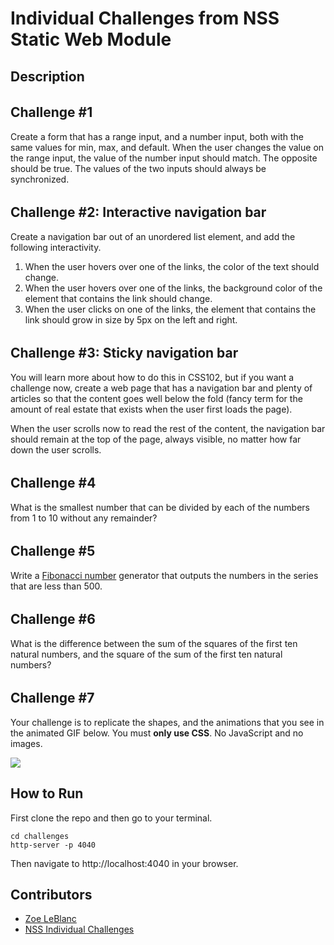 # Individual Challenges from NSS Static Web Module

## Description
###### <a id="challenge-1"></a>
## Challenge \#1 <a id="challenge-1"></a>

Create a form that has a range input, and a number input, both with the same values for min, max, and default. When the user changes the value on the range input, the value of the number input should match. The opposite should be true. The values of the two inputs should always be synchronized.

######  <a id="challenge-2"></a>
## Challenge \#2: Interactive navigation bar

Create a navigation bar out of an unordered list element, and add the following interactivity.

1. When the user hovers over one of the links, the color of the text should change.
1. When the user hovers over one of the links, the background color of the element that contains the link should change.
1. When the user clicks on one of the links, the element that contains the link should grow in size by 5px on the left and right.

######  <a id="challenge-3"></a>
## Challenge \#3: Sticky navigation bar

You will learn more about how to do this in CSS102, but if you want a challenge now, create a web page that has a navigation bar and plenty of articles so that the content goes well below the fold (fancy term for the amount of real estate that exists when the user first loads the page).

When the user scrolls now to read the rest of the content, the navigation bar should remain at the top of the page, always visible, no matter how far down the user scrolls.

######  <a id="challenge-4"></a>
## Challenge \#4

What is the smallest number  that can be divided by each of the numbers from 1 to 10 without any remainder?

######  <a id="challenge-5"></a>
## Challenge \#5

Write a [Fibonacci number](https://en.wikipedia.org/wiki/Fibonacci_number) generator that outputs the numbers in the series that are less than 500.

######  <a id="challenge-6"></a>
## Challenge \#6

What is the difference between the sum of the squares of the first ten natural numbers, and the square of the sum of the first ten natural numbers?

######  <a id="challenge-7"></a>
## Challenge \#7

Your challenge is to replicate the shapes, and the animations that you see in the animated GIF below. You must **only use CSS**. No JavaScript and no images.

<img src="fKDwWc0Stk.gif">

## How to Run
First clone the repo and then go to your terminal.

```
cd challenges
http-server -p 4040
```
Then navigate to http://localhost:4040 in your browser.

## Contributors
- [Zoe LeBlanc](https://github.com/ZoeLeBlanc)
- [NSS Individual Challenges](https://github.com/nashville-software-school/front-end-milestones/blob/master/2-the-static-web/challenges/SW_INDIVIDUAL_CHALLENGES.md)


